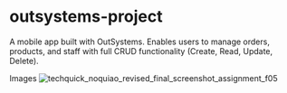# outsystems-project
A mobile app built with OutSystems. Enables users to manage orders, products, and staff with full CRUD functionality (Create, Read, Update, Delete).

Images
![techquick_noquiao_revised_final_screenshot_assignment_f05](https://github.com/user-attachments/assets/5d756b9e-deea-4a2a-8354-2b162e0d4257)
